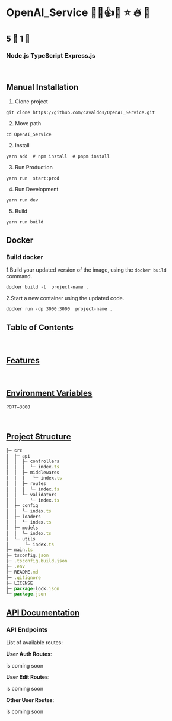 # OpenAI_Service 🌈💯👍💡 ⭐️ 🔥 🎉
##  5  🥚  1  🚀
### Node.js TypeScript Express.js

<br />

## Manual Installation

1. Clone project

```shell
git clone https://github.com/cavaldos/OpenAI_Service.git
```


2. Move path

```shell
cd OpenAI_Service
```
2. Install

```shell
yarn add  # npm install  # pnpm install
```

3. Run Production

```shell
yarn run  start:prod
```

4. Run Development

```shell
yarn run dev
```

5. Build

```shell
yarn run build
```

## Docker

### Build docker

1.Build your updated version of the image, using the `docker build` command.

```shell
docker build -t  project-name .
```

2.Start a new container using the updated code.

```shell
docker run -dp 3000:3000  project-name .

```

## Table of Contents

<br />

## [Features](#features)

<br />

## [Environment Variables](#environment-variables)

```shell
PORT=3000
```

<br />

## [Project Structure](#project-structure)

```js
├─ src
│  ├─ api
│  │  ├─ controllers
│  │  │  └─ index.ts
│  │  ├─ middlewares
│  │  │   └─ index.ts
│  │  ├─ routes
│  │  │  └─ index.ts
│  │  └─ validators
│  │     └─ index.ts
│  ├─ config
│  │  └─ index.ts
│  ├─ loaders
│  │  └─ index.ts
│  ├─ models
│  │  └─ index.ts
│  └─ utils
│      └─ index.ts
├─ main.ts
├─ tsconfig.json
├─ .tsconfig.build.json
├─ .env
├─ README.md
├─ .gitignore
├─ LICENSE
├─ package-lock.json
└─ package.json
```

## [API Documentation](#api-documentation)

### API Endpoints

List of available routes:

**User Auth Routes**:

is coming soon

**User Edit Routes**:

is coming soon

**Other User Routes**:

is coming soon

<br />
